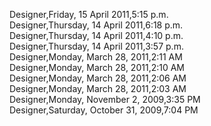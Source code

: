 ﻿Designer,Friday, 15 April 2011,5:15 p.m.  Designer,Thursday, 14 April 2011,6:18 p.m.  Designer,Thursday, 14 April 2011,4:10 p.m.  Designer,Thursday, 14 April 2011,3:57 p.m.  Designer,Monday, March 28, 2011,2:11 AM  Designer,Monday, March 28, 2011,2:10 AM  Designer,Monday, March 28, 2011,2:06 AM  Designer,Monday, March 28, 2011,2:03 AM  Designer,Monday, November 2, 2009,3:35 PM  Designer,Saturday, October 31, 2009,7:04 PM